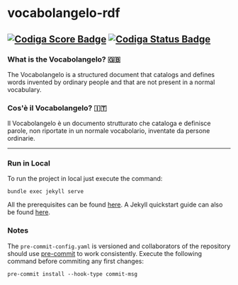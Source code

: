 # vocabolangelo-rdf
[![Codiga Score Badge](https://api.codiga.io/project/34539/score/svg)](https://app.codiga.io/hub/project/34539/vocabolangelo-rdf)
[![Codiga Status Badge](https://api.codiga.io/project/34539/status/svg)](https://app.codiga.io/hub/project/34539/vocabolangelo-rdf)
----
### What is the Vocabolangelo? 🇬🇧
The Vocabolangelo is a structured document that catalogs and defines words invented by ordinary people and that are not present in a normal vocabulary.


### Cos'è il Vocabolangelo? 🇮🇹
Il Vocabolangelo è un documento strutturato che cataloga e definisce parole, non riportate in un normale vocabolario, inventate da persone ordinarie.

----

### Run in Local

To run the project in local just execute the command:

```console
bundle exec jekyll serve
```

All the prerequisites can be found [here](https://jekyllrb.com/docs/installation/). A Jekyll quickstart guide can also be found [here](https://jekyllrb.com/docs/).

### Notes
The ``pre-commit-config.yaml`` is versioned and collaborators of the repository should use [pre-commit](https://pre-commit.com/) to work consistently.
Execute the following command before commiting any first changes:

```console
pre-commit install --hook-type commit-msg
```
